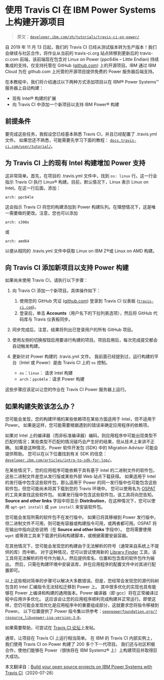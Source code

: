 # 使用 Travis CI 在 IBM Power Systems 上构建开源项目

> 原文：[`developer.ibm.com/zh/tutorials/travis-ci-on-power/`](https://developer.ibm.com/zh/tutorials/travis-ci-on-power/)

自 2019 年 11 月 13 日起，我们的 Travis CI 已经从测试版本转为生产版本！我们会继续与社区合作，将作业从当前的 travis-ci.org 站点转移到更新后的 travis-ci.com 前端，该前端现在包含对 Linux on Power (ppc64le – Little Endian) 持续集成的支持。仅支持托管在 GitHub ([github.com](http://github.com/)) 上的开源项目。IBM 通过 IBM Cloud 为在 github.com 上托管的开源项目提供免费的 Power 服务器后端支持。

在本教程中，我们将介绍通过以下两种方式添加项目以在 IBM® Power Systems™ 服务器上自动构建：

*   现有 Intel® 构建的扩展
*   向 Travis CI 中添加一个新项目以支持 IBM Power® 构建

## 前提条件

要完成这些任务，我假设您已经基本熟悉 Travis CI，并且已经配置了 .travis.yml 文件。 如果您还不熟悉，可能需要先学习下面的教程： [`docs.travis-ci.com/user/tutorial/`](https://docs.travis-ci.com/user/tutorial/)。

## 为 Travis CI 上的现有 Intel 构建增加 Power 支持

这非常简单。首先，在项目的 .travis.yml 文件中，找到 `os: linux` 行。这一行会指示 Travis CI 执行 Linux® 构建。目前，默认情况下，Linux 表示 Linux on Intel。在这一行后面，添加：

`arch: ppc64le`

这会指示 Travis CI 将您的构建添加到 Power 构建队列。在理想情况下，这是唯一需要做的更改。注意，您也可以添加

`arch: s390x`

或

`arch: amd64`

以便从相同的 .travis.yml 文件中获取 Linux on IBM Z®或 Linux on AMD 构建。

## 向 Travis CI 添加新项目以支持 Power 构建

如果尚未使用 Travis CI，请执行以下步骤：

1.  向 Travis CI 添加一个新项目。具体操作如下：
    1.  使用您的 GitHub 凭证 ([github.com](https://github.com/)) 登录到 Travis CI 仪表板 ([`travis-ci.com`](https://travis-ci.org/))。
    2.  登录后，单击 **Accounts**（用户名下的下拉列表选项），然后将 GitHub 代码库与 Travis 仪表板同步。
2.  同步完成后，注意，结果将列出已登录用户的所有 GitHub 项目。
3.  使用左侧的切换按钮启用要进行构建的项目。项目启用后，每次完成提交都会自动触发构建。
4.  更新针对 Power 构建的 .travis.yml 文件。 我前面已经提到过，运行构建的平台（Intel 或 Power）是由 Travis CI 上的 `os` 控制。

    *   `os`：`linux`： 请求 Intel 构建
    *   `arch`：`ppc64le`：请求 Power 构建

这些步骤应该足以让您的作业在 Travis CI Power 服务器上运行。

## 如果构建失败该怎么办？

您可能会发现，您的构建环境的某些依赖项在某些方面适用于 Intel，但不适用于 Power。 如果是这样，您可能需要根据遇到的错误来确定应用程序的依赖项。

如果对 Intel 上的编译器（而非标准编译器）编码，则应用程序中可能出现类型不匹配的情况；某些类型不匹配的情况碰巧会产生好的结果，但从技术上来讲不正确。 如果是这种情况，Power 软件开发包 (SDK) 中的 Migration Advisor 可能会提供帮助。 您可以在以下位置找到有关 SDK 的信息：[`developer.ibm.com/articles/intro-to-sdk-for-lop/`](https://developer.ibm.com/articles/intro-to-sdk-for-lop/)。

在某些情况下，您的应用程序可能依赖于具有基于 Intel 的二进制文件的软件包，这些二进制文件是您从发行版或某些外部 Web 站点下载获得。 如果适用于 Intel 的发行版中包含这些软件包，那么适用于 Power 的同一发行版中也可能包含这些软件包，但您可能尚未将其下载到您的 Travis 环境中。 您可以使用名为 [OSPAT](https://developer.ibm.com/linuxonpower/open-source-pkgs/) 的工具来查找这些软件包。 如果发行版中包含这些软件包，该工具将向您告知。**Source and other links** 字段中将显示 **Distribution**，在这种情况下，您可以使用 `apt-get install` 或 `yum install` 来安装软件包。

您可能会发现所需的软件包不在发行版中。 如果已将其移植到 Power 发行版中，但二进制文件不可用，则可能有容器或构建指令可用，或两者都可用。OSPAT 将在输出中指向这些说明（在 **Source and other links** 字段中）。 您将需要使用 `wget` 或等效工具来下载源代码和构建脚本，或根据需要安装容器。

在其他情况下，您可能会发现您的构建由于无法解析的符号（通常来自系统上不提供的库）而中断。 对于这种情况，您可以尝试使用新的 [Library Finder](https://developer.ibm.com/linuxonpower/tools-technologies/library-finder/) 工具，该工具将无法解析的符号作为输入，然后提供库名、位置和包含库的软件包作为输出。 然后，只需在构建环境中安装该库，并在应用程序的配置文件中对其进行配置即可。

以上这些相对简单的步骤可以解决大多数错误。但是，您经常会发现您的源代码树包含的 Intel 汇编指令无法轻松迁移到 Power 上。 其中很多优化的实现也具有能够在 Power 上编译和构建的通用版本。Power 编译器（即 gcc）将在正常编译过程中应用许多优化。 这应该会让您的应用程序顺利完成构建并正常运行。即使这样，您仍可能会发现优化是应用程序中的重要组成部分，这就要求您将指令移植到 Power。 以下位置提供了 Power 指令集以供参考：[`openpowerfoundation.org/?resource_lib=power-isa-version-3-0`](https://openpowerfoundation.org/?resource_lib=power-isa-version-3-0)。

如果需要帮助，可尝试在 [Travis CI 论坛](https://travis-ci.community/c/environments/multi-cpu-arch)上发帖。

通常，让项目在 Travis CI 上运行相当简单。 在 IBM 的 Travis CI 内部实例上，我们使用 Travis CI on Power 构建了 200 多个下一代项目。 我们还与社区积极合作，使他们能够在 Power（很快将在 IBM Systemz® 上）上构建项目并取得巨大成功。

本文翻译自：[Build your open source projects on IBM Power Systems with Travis CI](https://developer.ibm.com/tutorials/travis-ci-on-power/)（2020-07-28）